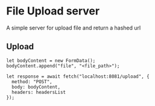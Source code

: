 # File Upload server

A simple server for upload file and return a hashed url

## Upload

```
let bodyContent = new FormData();
bodyContent.append("file", "<file_path>");

let response = await fetch("localhost:8081/upload", {
  method: "POST",
  body: bodyContent,
  headers: headersList
});

```
